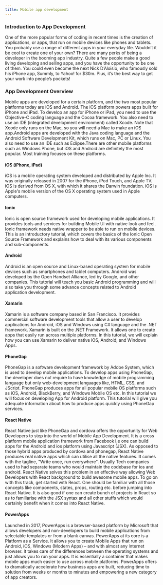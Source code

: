 ```yaml
---
title: Mobile app development
---
```


### Introduction to App Development
One of the more popular forms of coding in recent times is the creation of applications, or apps, that run on mobile devices like phones and tablets. You probably use a range of different apps in your everyday life. Wouldn’t it be cool to create one of your own?
There are many perks of being a developer in the booming app industry. Quite a few people make a good living developing and selling apps, and you have the opportunity to be one of them. You could even become the next Nick D’Aloisio, who famously sold his iPhone app, Summly, to Yahoo! for $30m.
Plus, it’s the best way to get your work into people’s pockets!

### App Development Overview
Mobile apps are developed for a certain platform, and the two most popular platforms today are iOS and Android.
The iOS platform powers apps built for iPhone and iPad. To develop an app for iPhone or iPad, you need to use the Objective-C coding language and the Cocoa framework. You also need to use an IDE (integrated development environment) called Xcode. Note that Xcode only runs on the Mac, so you will need a Mac to make an iOS app.Android apps are developed with the Java coding language and the Android Software Development Kit, which runs on Mac, PC or Linux. You also need to use an IDE such as Eclipse.There are other mobile platforms such as Windows Phone, but iOS and Android are definitely the most popular. Most training focuses on these platforms.

#### iOS (iPhone, iPad)
iOS is a mobile operating system developed and distributed by Apple Inc. It was originally released in 2007 for the iPhone, iPod Touch, and Apple TV. iOS is derived from OS X, with which it shares the Darwin foundation. iOS is Apple's mobile version of the OS X operating system used in Apple computers.

#### Ionic
Ionic is open source framework used for developing mobile applications. It provides tools and services for building Mobile UI with native look and feel. Ionic framework needs native wrapper to be able to run on mobile devices. This is an introductory tutorial, which covers the basics of the Ionic Open Source Framework and explains how to deal with its various components and sub-components.

#### Android
Android is an open source and Linux-based operating system for mobile devices such as smartphones and tablet computers. Android was developed by the Open Handset Alliance, led by Google, and other companies. This tutorial will teach you basic Android programming and will also take you through some advance concepts related to Android application development.

#### Xamarin
Xamarin is a software company based in San Francisco. It provides commercial software development tools that allow a user to develop applications for Android, iOS and Windows using C# language and the .NET framework. Xamarin is built on the .NET Framework. It allows one to create apps that easily run across multiple platforms. In this tutorial, we will explain how you can use Xamarin to deliver native iOS, Android, and Windows Apps.

#### PhoneGap
PhoneGap is a software development framework by Adobe System, which is used to develop mobile applications. To develop apps using PhoneGap, the developer does not require to have knowledge of mobile programming language but only web-development languages like, HTML, CSS, and JScript. PhoneGap produces apps for all popular mobile OS platforms such as iOS, Android, BlackBerry, and Windows Mobile OS etc. In this tutorial we will focus on developing App for Android platform. This tutorial will give you adequate information about how to produce apps quickly using PhoneGap services.	

#### React Native
React Native just like PhoneGap and cordova offers the opportunity for Web Developers to step into the world of Mobile App Development. It is a cross platform mobile application framework from Facebook i,e one can build apps for the Android and ios platform using Javascript (JSX). As opposed to those hybrid apps produced by cordova and phonegap, React Native produces real native apps which can utilise all the native features. It comes with the tagline, "Write once, run everywhere". Usually Tech companies used to had separate teams who would maintain the codebase for ios and android. React Native solves this problem in an effective way allowing Web Developers with React background to build awesome mobile apps. To go on with this track, get started with React. One should be familiar with all those concepts like components, states, props, routing etc. before jumping into React Native. It is also good if one can create bunch of projects in React so as to familiarise with the JSX syntax and all other stuffs which would certainly benefit when it comes into React Native.

#### PowerApps
Launched in 2017, PowerApps is a browser-based platform by Microsoft that allows developers and non-developers to build mobile applications from selectable templates or from a blank canvas. PowerApps at its core is a Platform as a Service. It allows you to create Mobile Apps that run on Android, iOS, Windows (Modern Apps) – and with almost any Internet browser. It takes care of the differences between the operating systems and just allows you to run your apps. It is essentially a container that makes mobile apps much easier to use across mobile platforms. PowerApps offers to dramatically accelerate how business apps are built, reducing time to solution from weeks or months to minutes and empowering a new category of app creators.

